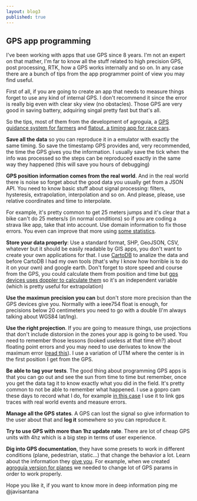 ```yaml
---
layout: blog3
published: true
---
```


## GPS app programming

I've been working with apps that use GPS since 8 years. I'm not an expert on that mather, I'm far to know all the stuff related to high precision GPS, post processing, RTK, how a GPS works internally and so on. In any case there are a bunch of tips from the app programmer point of view you may find useful.

First of all, if you are going to create an app that needs to measure things forget to use any kind of internal GPS. I don't recommend it since the error is really big even with clear sky view (no obstacles). Those GPS are very good in saving battery, adquiring singal pretty fast but that's all.

So the tips, most of them from the development of agroguia, a [GPS guidance system for farmers](http://agricgear.com) and [flatout, a timing app for race cars](http://flatout.es).

**Save all the data** so you can reproduce it in a emulator with exactly the same timing. So save the timestamp GPS provides and, very recommended, the time the GPS gives you the information. I usually save the tick when the info was processed so the steps can be reproduced exactly in the same way they happened (this will save you hours of debugging)

**GPS position information comes from the real world**. And in the real world there is noise so forget about the good data you usually get from a JSON API. You need to know basic stuff about signal processing: filters, hysteresis, extrapolation, interpolation and so on. And please, please, use relative coordinates and time to interpolate. 

For example, it's pretty common to get 25 meters jumps and it's clear that a bike can't do 25 meters/s (in normal conditions) so if you are coding a strava like app, take that into account. Use domain information to fix those errors. You even can improve that more using [some statistics](http://en.wikipedia.org/wiki/Kalman_filter).

**Store your data properly**: Use a standard format, SHP, GeoJSON, CSV, whatever but it should be easily readable by GIS apps, you don't want to create your own applications for that. I use [CartoDB](http://cartodb.com) to analize the data and before CartoDB I had my own tools (that's why I know how horrible is to do it on your own) and google earth. Don't forget to store speed and course from the GPS, you could calculate them from position and time but [gps devices uses doppler to calculate them](http://www.aprs.net/vm/gps_cs.htm) so it's an independent variable (which is pretty useful for extrapolation)

**Use the maximun precision you can** but don't store more precision than the GPS devices give you. Normally with a ieee754 float is enough, for precisions below 20 centimeters you need to go with a double (I'm always talking about WGS84 lat/lng).

**Use the right projection**. If you are going to measure things, use projections that don't include distorsion in the zones your app is going to be used. You need to remember those lessons (looked useless at that time eh?) about floating point errors and you may need to use derivates to know the maximum error ([read this](http://en.wikipedia.org/wiki/Great-circle_distance)). I use a variation of UTM where the center is in the first position I get from the GPS. 

**Be able to tag your tests**. The good thing about programming GPS apps is that you can go out and see the sun from time to time but remember, once you get the data tag it to know exactly what you did in the field. It's pretty common to not be able to remember what happened. I use a gopro cam these days to record what I do, for example [in this case](http://javisantana.com/kotar/) I use it to link gps traces with real world events and measure errors.

**Manage all the GPS states**. A GPS can lost the signal so give information to the user about that and **log it** somewhere so you can reproduce it.

**Try to use GPS with more than 1hz update rate**. There are lot of cheap GPS units with 4hz which is a big step in terms of user experience.

**Dig into GPS documentation**, they have some presets to work in different conditions (plane, pedestrian, static...) that change the behavior a lot. Learn about the information they [give you](http://www.gpsinformation.org/dale/nmea.htm). For example, when we created [agroguía version for planes](http://blog.agroguia.es/blog/wordpress/2013/06/24/guiado-gps-aviones-helicoptero/) we needed to change lot of GPS params in order to work properly.

Hope you like it, if you want to know more in deep information ping me @javisantana